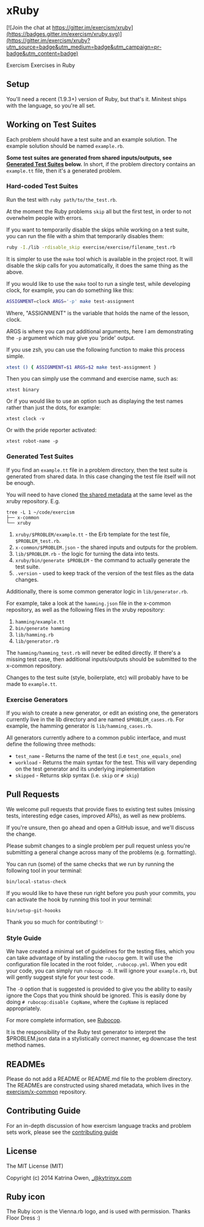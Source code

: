 # xRuby

[![Join the chat at https://gitter.im/exercism/xruby](https://badges.gitter.im/exercism/xruby.svg)](https://gitter.im/exercism/xruby?utm_source=badge&utm_medium=badge&utm_campaign=pr-badge&utm_content=badge)

Exercism Exercises in Ruby

## Setup

You'll need a recent (1.9.3+) version of Ruby, but that's it. Minitest
ships
with the language, so you're all set.

## Working on Test Suites

Each problem should have a test suite and an example solution.
The example solution should be named `example.rb`.

**Some test suites are generated from shared inputs/outputs, see
[Generated Test Suites](#generated-test-suites) below.** In short, if
the problem directory contains an `example.tt` file, then it's a
generated problem.

### Hard-coded Test Suites

Run the test with `ruby path/to/the_test.rb`.

At the moment the Ruby problems `skip` all but the first test, in order
to not overwhelm people with errors.

If you want to temporarily disable the skips while working on a test
suite, you can run the file with a shim that temporarily disables them:

```sh
ruby -I./lib -rdisable_skip exercise/exercise/filename_test.rb
```

It is simpler to use the `make` tool which is available in the project
root.  It will disable the skip calls for you automatically, it does the
same thing as the above.

If you would like to use the `make` tool to run a single test, while
developing clock, for example, you can do something like this:

```sh
ASSIGNMENT=clock ARGS='-p' make test-assignment
```

Where, "ASSIGNMENT" is the variable that holds the name of the lesson,
clock.

ARGS is where you can put additional arguments, here I am demonstrating
the `-p` argument which may give you 'pride' output.

If you use zsh, you can use the following function to make this process
simple.

```sh
xtest () { ASSIGNMENT=$1 ARGS=$2 make test-assignment }
```

Then you can simply use the command and exercise name, such as:

`xtest binary`

Or if you would like to use an option such as displaying the test names
rather than just the dots, for example:

`xtest clock -v`

Or with the pride reporter activated:

`xtest robot-name -p`

### Generated Test Suites

If you find an `example.tt` file in a problem directory, then the test suite is
generated from shared data. In this case changing the test file itself will
not be enough.

You will need to have cloned [the shared metadata](https://github.com/exercism/x-common)
at the same level as the xruby repository. E.g.

```
tree -L 1 ~/code/exercism
├── x-common
└── xruby
```

1. `xruby/$PROBLEM/example.tt` - the Erb template for the test file, `$PROBLEM_test.rb`.
1. `x-common/$PROBLEM.json` - the shared inputs and outputs for the problem.
1. `lib/$PROBLEM.rb` - the logic for turning the data into tests.
1. `xruby/bin/generate $PROBLEM` - the command to actually generate the test suite.
1. `.version` - used to keep track of the version of the test files as the data changes.

Additionally, there is some common generator logic in `lib/generator.rb`.

For example, take a look at the `hamming.json` file in the x-common repository, as well
as the following files in the xruby repository:

1. `hamming/example.tt`
1. `bin/generate hamming`
1. `lib/hamming.rb`
1. `lib/generator.rb`

The `hamming/hamming_test.rb` will never be edited directly. If there's a missing test case,
then additional inputs/outputs should be submitted to the x-common repository.

Changes to the test suite (style, boilerplate, etc) will probably have to be made to
`example.tt`.

### Exercise Generators

If you wish to create a new generator, or edit an existing one, the generators currently live in the lib directory and are named `$PROBLEM_cases.rb`.  For example, the hamming generator is `lib/hamming_cases.rb`.  

All generators currently adhere to a common public interface, and must define the following three methods:

- `test_name` - Returns the name of the test (i.e `test_one_equals_one`)
- `workload` - Returns the main syntax for the test.  This will vary depending on the test generator and its underlying implementation
- `skipped` - Returns skip syntax (i.e. `skip` or `# skip`)

## Pull Requests

We welcome pull requests that provide fixes to existing test suites (missing
tests, interesting edge cases, improved APIs), as well as new problems.

If you're unsure, then go ahead and open a GitHub issue, and we'll discuss the
change.

Please submit changes to a single problem per pull request unless you're
submitting a general change across many of the problems (e.g. formatting).

You can run (some) of the same checks that we run by running the
following tool in your terminal:

    bin/local-status-check

If you would like to have these run right before you push your commits,
you can activate the hook by running this tool in your terminal:

    bin/setup-git-hoooks

Thank you so much for contributing! :sparkles:

### Style Guide

We have created a minimal set of guidelines for the testing files, which
you can take advantage of by installing the `rubocop` gem.  It will use
the configuration file located in the root folder, `.rubocop.yml`.  When
you edit your code, you can simply run `rubocop -D`.  It will ignore
your `example.rb`, but will gently suggest style for your test code.

The `-D` option that is suggested is provided to give you the ability to
easily ignore the Cops that you think should be ignored.  This is easily
done by doing `# rubocop:disable CopName`, where the `CopName` is replaced
appropriately.

For more complete information, see [Rubocop](http://batsov.com/rubocop/).

It is the responsibility of the Ruby test generator to interpret the $PROBLEM.json data in a stylistically correct manner, eg downcase the test method names.

## READMEs

Please do not add a README or README.md file to the problem directory. The
READMEs are constructed using shared metadata, which lives in the
[exercism/x-common](https://github.com/exercism/x-common) repository.

## Contributing Guide

For an in-depth discussion of how exercism language tracks and problem sets
work, please see the [contributing guide](https://github.com/exercism/x-api/blob/master/CONTRIBUTING.md#the-exercise-data)

## License

The MIT License (MIT)

Copyright (c) 2014 Katrina Owen, _@kytrinyx.com

## Ruby icon
The Ruby icon is the Vienna.rb logo, and is used with permission. Thanks Floor Dress :)
